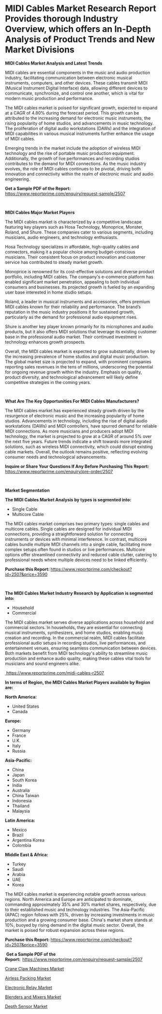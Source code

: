 <p><h1>MIDI Cables Market Research Report Provides thorough Industry Overview, which offers an In-Depth Analysis of Product Trends and New Market Divisions</h1></p><p><strong>MIDI Cables Market Analysis and Latest Trends</strong></p>
<p><p>MIDI cables are essential components in the music and audio production industry, facilitating communication between electronic musical instruments, computers, and other devices. These cables transmit MIDI (Musical Instrument Digital Interface) data, allowing different devices to communicate, synchronize, and control one another, which is vital for modern music production and performance.</p><p>The MIDI cables market is poised for significant growth, expected to expand at a CAGR of 4.80% during the forecast period. This growth can be attributed to the increasing demand for electronic music instruments, the rising popularity of home studios, and advancements in music technology. The proliferation of digital audio workstations (DAWs) and the integration of MIDI capabilities in various musical instruments further enhance the usage of MIDI cables.</p><p>Emerging trends in the market include the adoption of wireless MIDI technology and the rise of portable music production equipment. Additionally, the growth of live performances and recording studios contributes to the demand for MIDI connections. As the music industry evolves, the role of MIDI cables continues to be pivotal, driving both innovation and connectivity within the realm of electronic music and audio engineering.</p></p>
<p><strong>Get a Sample PDF of the Report:&nbsp;</strong> <a href="https://www.reportprime.com/enquiry/request-sample/2507">https://www.reportprime.com/enquiry/request-sample/2507</a></p>
<p>&nbsp;</p>
<p><strong>MIDI Cables Major Market Players</strong></p>
<p><p>The MIDI cables market is characterized by a competitive landscape featuring key players such as Hosa Technology, Monoprice, Monster, Roland, and Shure. These companies cater to various segments, including musicians, audio engineers, and technology enthusiasts.</p><p>Hosa Technology specializes in affordable, high-quality cables and connectors, making it a popular choice among budget-conscious musicians. Their consistent focus on product innovation and customer service has contributed to steady market growth.</p><p>Monoprice is renowned for its cost-effective solutions and diverse product portfolio, including MIDI cables. The company's e-commerce platform has enabled significant market penetration, appealing to both individual consumers and businesses. Its projected growth is fueled by an expanding user base interested in home studio setups.</p><p>Roland, a leader in musical instruments and accessories, offers premium MIDI cables known for their reliability and performance. The brand’s reputation in the music industry positions it for sustained growth, particularly as the demand for professional audio equipment rises.</p><p>Shure is another key player known primarily for its microphones and audio products, but it also offers MIDI solutions that leverage its existing customer base in the professional audio market. Their continued investment in technology enhances growth prospects.</p><p>Overall, the MIDI cables market is expected to grow substantially, driven by the increasing prevalence of home studios and digital music production. The global market size is projected to expand, with prominent companies reporting sales revenues in the tens of millions, underscoring the potential for ongoing revenue growth within the industry. Emphasis on quality, product diversity, and technological advancement will likely define competitive strategies in the coming years.</p></p>
<p>&nbsp;</p>
<p><strong>What Are The Key Opportunities For MIDI Cables Manufacturers?</strong></p>
<p><p>The MIDI cables market has experienced steady growth driven by the resurgence of electronic music and the increasing popularity of home studios. Advancements in technology, including the rise of digital audio workstations (DAWs) and MIDI controllers, have spurred demand for reliable MIDI connections. As more musicians and producers adopt MIDI technology, the market is projected to grow at a CAGR of around 5% over the next five years. Future trends indicate a shift towards more integrated solutions, such as wireless MIDI connectivity, which could disrupt existing cable markets. Overall, the outlook remains positive, reflecting evolving consumer needs and technological advancements.</p></p>
<p><strong>Inquire or Share Your Questions If Any Before Purchasing This Report:</strong> <a href="https://www.reportprime.com/enquiry/pre-order/2507">https://www.reportprime.com/enquiry/pre-order/2507</a></p>
<p>&nbsp;</p>
<p><strong>Market Segmentation</strong></p>
<p><strong>The MIDI Cables Market Analysis by types is segmented into:</strong></p>
<p><ul><li>Single Cable</li><li>Multicore Cable</li></ul></p>
<p><p>The MIDI cables market comprises two primary types: single cables and multicore cables. Single cables are designed for individual MIDI connections, providing a straightforward solution for connecting instruments or devices with minimal interference. In contrast, multicore cables bundle multiple MIDI channels into a single cable, facilitating more complex setups often found in studios or live performances. Multicore options offer streamlined connectivity and reduced cable clutter, catering to professional needs where multiple devices need to be linked efficiently.</p></p>
<p><strong>Purchase this Report:&nbsp;</strong><a href="https://www.reportprime.com/checkout?id=2507&price=3590">https://www.reportprime.com/checkout?id=2507&price=3590</a></p>
<p>&nbsp;</p>
<p><strong>The MIDI Cables Market Industry Research by Application is segmented into:</strong></p>
<p><ul><li>Household</li><li>Commercial</li></ul></p>
<p><p>The MIDI cables market serves diverse applications across household and commercial sectors. In households, they are essential for connecting musical instruments, synthesizers, and home studios, enabling music creation and recording. In the commercial realm, MIDI cables facilitate professional audio setups in recording studios, live performances, and entertainment venues, ensuring seamless communication between devices. Both markets benefit from MIDI technology's ability to streamline music production and enhance audio quality, making these cables vital tools for musicians and sound engineers alike.</p></p>
<p><a href="https://www.reportprime.com/midi-cables-r2507">&nbsp;https://www.reportprime.com/midi-cables-r2507</a></p>
<p><strong>In terms of Region, the MIDI Cables Market Players available by Region are:</strong></p>
<p>
    <p> <strong> North America: </strong>
        <ul>
            <li>United States</li>
            <li>Canada</li>
        </ul>
        </p> 
    <p> <strong> Europe: </strong>
        <ul>
            <li>Germany</li>
            <li>France</li>
            <li>U.K.</li>
            <li>Italy</li>
            <li>Russia</li>
        </ul>
        </p> 
    <p> <strong> Asia-Pacific: </strong>
        <ul>
            <li>China</li>
            <li>Japan</li>
            <li>South Korea</li>
            <li>India</li>
            <li>Australia</li>
            <li>China Taiwan</li>
            <li>Indonesia</li>
            <li>Thailand</li>
            <li>Malaysia</li>
        </ul>
        </p> 
    <p> <strong> Latin America: </strong>
        <ul>
            <li>Mexico</li>
            <li>Brazil</li>
            <li>Argentina Korea</li>
            <li>Colombia</li>
        </ul>
        </p> 
    <p> <strong> Middle East & Africa: </strong>
        <ul>
            <li>Turkey</li>
            <li>Saudi</li>
            <li>Arabia</li>
            <li>UAE</li>
            <li>Korea</li>
        </ul>
    </p>
    </p>
<p><p>The MIDI cables market is experiencing notable growth across various regions. North America and Europe are anticipated to dominate, commanding approximately 35% and 30% market shares, respectively, due to their established music and technology industries. The Asia-Pacific (APAC) region follows with 25%, driven by increasing investments in music production and a growing consumer base. China's market share stands at 10%, buoyed by rising demand in the digital music sector. Overall, the market is poised for robust expansion across these regions.</p></p>
<p><strong>Purchase this Report: </strong><a href="https://www.reportprime.com/checkout?id=2507&price=3590">https://www.reportprime.com/checkout?id=2507&price=3590</a></p>
<p>&nbsp;<strong>Get a Sample PDF of the Report:&nbsp;&nbsp;</strong><a href="https://www.reportprime.com/enquiry/request-sample/2507">https://www.reportprime.com/enquiry/request-sample/2507</a></p>
<p><strong></strong></p>
<p><p><a href="https://www.linkedin.com/pulse/future-trajectory-crane-claw-machines-market-emerging-trends-17j6c?trackingId=U22jbXXBQ9O1jOkSByIosg%3D%3D">Crane Claw Machines Market</a></p><p><a href="https://issuu.com/reportprime-2/docs/airless-packing-market-size-2030.pp_c9dffb38103425">Airless Packing Market</a></p><p><a href="https://github.com/BretDuke76/Market-Research-Report-List-1/blob/main/electronic-relay-market.md">Electronic Relay Market</a></p><p><a href="https://www.linkedin.com/pulse/insights-blenders-mixers-market-share-competitive-landscape-e0jac?trackingId=stY95wVATQGO%2FjtKc4N%2BwQ%3D%3D">Blenders and Mixers Market</a></p><p><a href="https://github.com/NancyAlvarado586/Market-Research-Report-List-1/blob/main/depth-sensor-market.md">Depth Sensor Market</a></p></p>